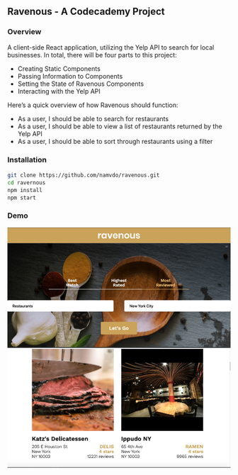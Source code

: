 ## Ravenous - A Codecademy Project

### Overview
A client-side React application, utilizing the Yelp API to search for local businesses.
In total, there will be four parts to this project:

  * Creating Static Components
  * Passing Information to Components
  * Setting the State of Ravenous Components
  * Interacting with the Yelp API

Here’s a quick overview of how Ravenous should function:

  * As a user, I should be able to search for restaurants
  * As a user, I should be able to view a list of restaurants returned by the Yelp API
  * As a user, I should be able to sort through restaurants using a filter
### Installation
```bash
git clone https://github.com/namvdo/ravenous.git
cd ravernous
npm install
npm start
```
### Demo
![](https://github.com/namvdo/ravenous/blob/master/public/demo.jpg)
